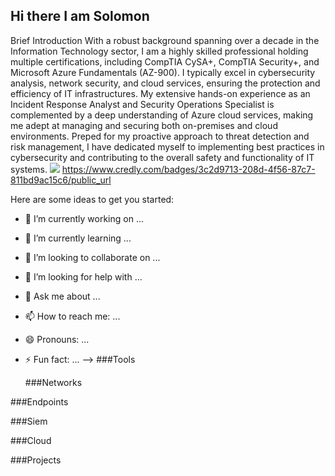 ## Hi there I am Solomon

Brief Introduction
With a robust background spanning over a decade in the Information Technology sector, I am a highly skilled professional holding multiple certifications, including CompTIA CySA+, CompTIA Security+, and Microsoft Azure Fundamentals (AZ-900). I typically excel in cybersecurity analysis, network security, and cloud services, ensuring the protection and efficiency of IT infrastructures. My extensive hands-on experience as an Incident Response Analyst and Security Operations Specialist is complemented by a deep understanding of Azure cloud services, making me adept at managing and securing both on-premises and cloud environments. Preped for my proactive approach to threat detection and risk management, I have dedicated myself to implementing best practices in cybersecurity and contributing to the overall safety and functionality of IT systems.
<a href="https://linkedIn.com/In/saworo"><img src="https://shields.io/badge/-LinkedIn-0072bi?&syle=for-the-badge&logo=Linkedin&logocolour=white" /></a> 
https://www.credly.com/badges/3c2d9713-208d-4f56-87c7-811bd9ac15c6/public_url


Here are some ideas to get you started:

- 🔭 I’m currently working on ...
- 🌱 I’m currently learning ...
- 👯 I’m looking to collaborate on ...
- 🤔 I’m looking for help with ...
- 💬 Ask me about ...
- 📫 How to reach me: ...
- 😄 Pronouns: ...
- ⚡ Fun fact: ...
-->
  ###Tools

  ###Networks

###Endpoints

###Siem

###Cloud

###Projects
